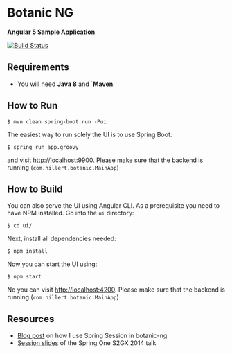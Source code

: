 Botanic NG
==========

**Angular 5 Sample Application**

[![Build Status](https://travis-ci.org/ghillert/botanic-ng.svg)](https://travis-ci.org/ghillert/botanic-ng)

## Requirements

* You will need **Java 8** and **`Maven**.

## How to Run

	$ mvn clean spring-boot:run -Pui

The easiest way to run solely the UI is to use Spring Boot.

    $ spring run app.groovy

and visit [http://localhost:9900](http://localhost:9900). Please make sure that the backend is running (`com.hillert.botanic.MainApp`)

## How to Build

You can also serve the UI using Angular CLI. As a prerequisite you need to have NPM installed. Go into the `ui` directory:

	$ cd ui/

Next, install all dependencies needed:

	$ npm install

Now you can start the UI using:

	$ npm start

No you can visit [http://localhost:4200](http://localhost:4200). Please make sure that the backend is running (`com.hillert.botanic.MainApp`)

## Resources

* [Blog post](http://hillert.blogspot.com/2014/09/secure-your-angularjs-apps-with-spring-session.html) on how I use Spring Session in botanic-ng 
* [Session slides](http://www.slideshare.net/hillert/angularjs-with-spring-s2gx2014) of the Spring One S2GX 2014 talk
